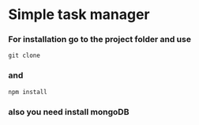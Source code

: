 # Simple task manager

### For installation go to the project folder and use
```
git clone
```
### and
```
npm install
```
### also you need install mongoDB
